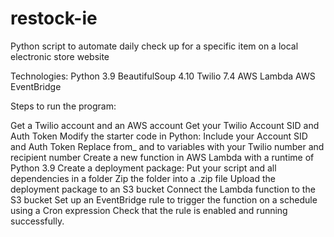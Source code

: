 # restock-ie
Python script to automate daily check up for a specific item on a local electronic store website

Technologies:
Python 3.9
BeautifulSoup 4.10
Twilio 7.4
AWS Lambda
AWS EventBridge

Steps to run the program:

Get a Twilio account and an AWS account
Get your Twilio Account SID and Auth Token
Modify the starter code in Python:
Include your Account SID and Auth Token
Replace from_ and to variables with your Twilio number and recipient number
Create a new function in AWS Lambda with a runtime of Python 3.9
Create a deployment package:
Put your script and all dependencies in a folder
Zip the folder into a .zip file
Upload the deployment package to an S3 bucket
Connect the Lambda function to the S3 bucket
Set up an EventBridge rule to trigger the function on a schedule using a Cron expression
Check that the rule is enabled and running successfully.
